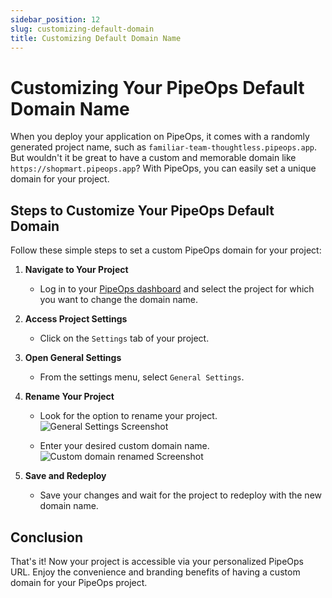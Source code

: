 ```yaml
---
sidebar_position: 12
slug: customizing-default-domain
title: Customizing Default Domain Name
---
```


# Customizing Your PipeOps Default Domain Name

When you deploy your application on PipeOps, it comes with a randomly generated project name, such as `familiar-team-thoughtless.pipeops.app`. But wouldn't it be great to have a custom and memorable domain like `https://shopmart.pipeops.app`? With PipeOps, you can easily set a unique domain for your project.

## Steps to Customize Your PipeOps Default Domain

Follow these simple steps to set a custom PipeOps domain for your project:

1. **Navigate to Your Project**

   - Log in to your [PipeOps dashboard](https://console.pipeops.io/auth/signin) and select the project for which you want to change the domain name.

2. **Access Project Settings**

   - Click on the `Settings` tab of your project.

3. **Open General Settings**

   - From the settings menu, select `General Settings`.

4. **Rename Your Project**

   - Look for the option to rename your project.
     ![General Settings Screenshot](https://d23lxlhhocltbo.cloudfront.net/wp-content/uploads/2024/06/20125913/settings.png)

   - Enter your desired custom domain name.
     ![Custom domain renamed Screenshot](https://d23lxlhhocltbo.cloudfront.net/wp-content/uploads/2024/06/20124758/image-1.png)

5. **Save and Redeploy**
   - Save your changes and wait for the project to redeploy with the new domain name.

## Conclusion

That's it! Now your project is accessible via your personalized PipeOps URL. Enjoy the convenience and branding benefits of having a custom domain for your PipeOps project.
